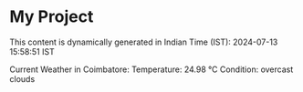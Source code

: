 # My Project

This content is dynamically generated in Indian Time (IST): 2024-07-13 15:58:51 IST


Current Weather in Coimbatore:
Temperature: 24.98 °C
Condition: overcast clouds
